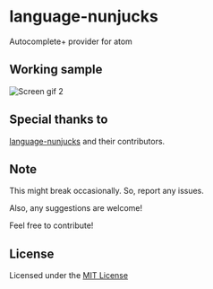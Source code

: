 # language-nunjucks
Autocomplete+ provider for atom

## Working sample

![Screen gif 2](https://raw.githubusercontent.com/puranjayjain/autocomplete-nunjucks/master/screengif/screen2.gif)

## Special thanks to

[language-nunjucks](https://github.com/alohaas/language-nunjucks) and their contributors.

## Note
This might break occasionally. So, report any issues.

Also, any suggestions are welcome!

Feel free to contribute!

## License
Licensed under the [MIT License](https://raw.githubusercontent.com/puranjayjain/autocomplete-nunjucks/master/LICENSE)

